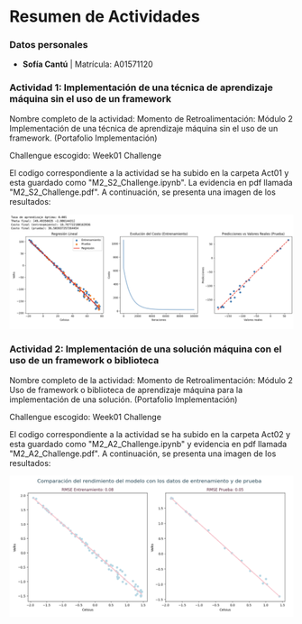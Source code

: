 # **Resumen de Actividades**

### **Datos personales**
- **Sofía Cantú** | Matrícula: A01571120

### **Actividad 1: Implementación de una técnica de aprendizaje máquina sin el uso de un framework**

Nombre completo de la actividad: Momento de Retroalimentación: Módulo 2 Implementación de una técnica de aprendizaje máquina sin el uso de un framework. (Portafolio Implementación)

Challengue escogido: Week01 Challenge

El codigo correspondiente a la actividad se ha subido en la carpeta Act01 y esta guardado como "M2_S2_Challenge.ipynb". La evidencia en pdf llamada "M2_S2_Challenge.pdf". A continuación, se presenta una imagen de los resultados:

<p align="center">
  <img src="/ArchivosExtras/M2_A1_Graficas.png" alt="Resultados de la Actividad 01" width="800"/>
</p>


### **Actividad 2: Implementación de una solución máquina con el uso de un framework o biblioteca**

Nombre completo de la actividad: Momento de Retroalimentación: Módulo 2 Uso de framework o biblioteca de aprendizaje máquina para la implementación de una solución. (Portafolio Implementación)

Challengue escogido: Week01 Challenge

El codigo correspondiente a la actividad se ha subido en la carpeta Act02 y esta guardado como "M2_A2_Challenge.ipynb" y evidencia en pdf llamada "M2_A2_Challenge.pdf". A continuación, se presenta una imagen de los resultados:

<p align="center">
  <img src="/ArchivosExtras/M2_A2_Graficas.png" alt="Resultados de la Actividad 1" width="800"/>
</p>


